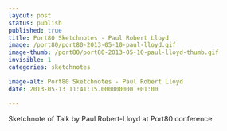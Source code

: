 ```yaml
---
layout: post
status: publish
published: true
title: Port80 Sketchnotes - Paul Robert Lloyd
image: /port80/port80-2013-05-10-paul-lloyd.gif
image-thumb: /port80/port80-2013-05-10-paul-lloyd-thumb.gif
invisible: 1
categories: sketchnotes

image-alt: Port80 Sketchnotes - Paul Robert Lloyd
date: 2013-05-13 11:41:15.000000000 +01:00

---
```


Sketchnote of Talk by Paul Robert-Lloyd at Port80 conference
